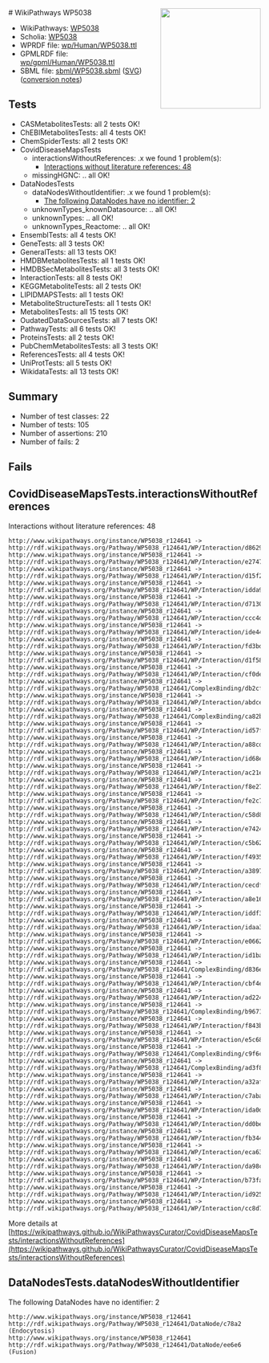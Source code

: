 <img style="float: right; width: 200px" src="../logo.png" />
# WikiPathways WP5038

* WikiPathways: [WP5038](https://identifiers.org/wikipathways:WP5038)
* Scholia: [WP5038](https://scholia.toolforge.org/wikipathways/WP5038)
* WPRDF file: [wp/Human/WP5038.ttl](../wp/Human/WP5038.ttl)
* GPMLRDF file: [wp/gpml/Human/WP5038.ttl](../wp/gpml/Human/WP5038.ttl)
* SBML file: [sbml/WP5038.sbml](../sbml/WP5038.sbml) ([SVG](../sbml/WP5038.svg)) ([conversion notes](../sbml/WP5038.txt))

## Tests
* CASMetabolitesTests: all 2 tests OK!
* ChEBIMetabolitesTests: all 4 tests OK!
* ChemSpiderTests: all 2 tests OK!
* CovidDiseaseMapsTests
    * interactionsWithoutReferences: .x we found 1 problem(s):
        * [Interactions without literature references: 48](#9701cd46)
    * missingHGNC: .. all OK!
* DataNodesTests
    * dataNodesWithoutIdentifier: .x we found 1 problem(s):
        * [The following DataNodes have no identifier: 2](#d2d32fa1)
    * unknownTypes_knownDatasource: .. all OK!
    * unknownTypes: .. all OK!
    * unknownTypes_Reactome: .. all OK!
* EnsemblTests: all 4 tests OK!
* GeneTests: all 3 tests OK!
* GeneralTests: all 13 tests OK!
* HMDBMetabolitesTests: all 1 tests OK!
* HMDBSecMetabolitesTests: all 3 tests OK!
* InteractionTests: all 8 tests OK!
* KEGGMetaboliteTests: all 2 tests OK!
* LIPIDMAPSTests: all 1 tests OK!
* MetaboliteStructureTests: all 1 tests OK!
* MetabolitesTests: all 15 tests OK!
* OudatedDataSourcesTests: all 7 tests OK!
* PathwayTests: all 6 tests OK!
* ProteinsTests: all 2 tests OK!
* PubChemMetabolitesTests: all 3 tests OK!
* ReferencesTests: all 4 tests OK!
* UniProtTests: all 5 tests OK!
* WikidataTests: all 13 tests OK!


## Summary

* Number of test classes: 22
* Number of tests: 105
* Number of assertions: 210
* Number of fails: 2

## Fails

<a name="9701cd46" />

## CovidDiseaseMapsTests.interactionsWithoutReferences

Interactions without literature references: 48
```
http://www.wikipathways.org/instance/WP5038_r124641 -> http://rdf.wikipathways.org/Pathway/WP5038_r124641/WP/Interaction/d8629
http://www.wikipathways.org/instance/WP5038_r124641 -> http://rdf.wikipathways.org/Pathway/WP5038_r124641/WP/Interaction/e2747
http://www.wikipathways.org/instance/WP5038_r124641 -> http://rdf.wikipathways.org/Pathway/WP5038_r124641/WP/Interaction/d15f2
http://www.wikipathways.org/instance/WP5038_r124641 -> http://rdf.wikipathways.org/Pathway/WP5038_r124641/WP/Interaction/idda9b7d8b
http://www.wikipathways.org/instance/WP5038_r124641 -> http://rdf.wikipathways.org/Pathway/WP5038_r124641/WP/Interaction/d7130
http://www.wikipathways.org/instance/WP5038_r124641 -> http://rdf.wikipathways.org/Pathway/WP5038_r124641/WP/Interaction/ccc4d
http://www.wikipathways.org/instance/WP5038_r124641 -> http://rdf.wikipathways.org/Pathway/WP5038_r124641/WP/Interaction/ide445d5
http://www.wikipathways.org/instance/WP5038_r124641 -> http://rdf.wikipathways.org/Pathway/WP5038_r124641/WP/Interaction/fd3bd
http://www.wikipathways.org/instance/WP5038_r124641 -> http://rdf.wikipathways.org/Pathway/WP5038_r124641/WP/Interaction/d1f58
http://www.wikipathways.org/instance/WP5038_r124641 -> http://rdf.wikipathways.org/Pathway/WP5038_r124641/WP/Interaction/cf0de
http://www.wikipathways.org/instance/WP5038_r124641 -> http://rdf.wikipathways.org/Pathway/WP5038_r124641/ComplexBinding/db2cf
http://www.wikipathways.org/instance/WP5038_r124641 -> http://rdf.wikipathways.org/Pathway/WP5038_r124641/WP/Interaction/abdce
http://www.wikipathways.org/instance/WP5038_r124641 -> http://rdf.wikipathways.org/Pathway/WP5038_r124641/ComplexBinding/ca82b
http://www.wikipathways.org/instance/WP5038_r124641 -> http://rdf.wikipathways.org/Pathway/WP5038_r124641/WP/Interaction/id57f20ac8
http://www.wikipathways.org/instance/WP5038_r124641 -> http://rdf.wikipathways.org/Pathway/WP5038_r124641/WP/Interaction/a88cd
http://www.wikipathways.org/instance/WP5038_r124641 -> http://rdf.wikipathways.org/Pathway/WP5038_r124641/WP/Interaction/id68e36368
http://www.wikipathways.org/instance/WP5038_r124641 -> http://rdf.wikipathways.org/Pathway/WP5038_r124641/WP/Interaction/ac21e
http://www.wikipathways.org/instance/WP5038_r124641 -> http://rdf.wikipathways.org/Pathway/WP5038_r124641/WP/Interaction/f8e27
http://www.wikipathways.org/instance/WP5038_r124641 -> http://rdf.wikipathways.org/Pathway/WP5038_r124641/WP/Interaction/fe2c7
http://www.wikipathways.org/instance/WP5038_r124641 -> http://rdf.wikipathways.org/Pathway/WP5038_r124641/WP/Interaction/c58d8
http://www.wikipathways.org/instance/WP5038_r124641 -> http://rdf.wikipathways.org/Pathway/WP5038_r124641/WP/Interaction/e7424
http://www.wikipathways.org/instance/WP5038_r124641 -> http://rdf.wikipathways.org/Pathway/WP5038_r124641/WP/Interaction/c5b62
http://www.wikipathways.org/instance/WP5038_r124641 -> http://rdf.wikipathways.org/Pathway/WP5038_r124641/WP/Interaction/f4935
http://www.wikipathways.org/instance/WP5038_r124641 -> http://rdf.wikipathways.org/Pathway/WP5038_r124641/WP/Interaction/a3897
http://www.wikipathways.org/instance/WP5038_r124641 -> http://rdf.wikipathways.org/Pathway/WP5038_r124641/WP/Interaction/cecdf
http://www.wikipathways.org/instance/WP5038_r124641 -> http://rdf.wikipathways.org/Pathway/WP5038_r124641/WP/Interaction/a8e16
http://www.wikipathways.org/instance/WP5038_r124641 -> http://rdf.wikipathways.org/Pathway/WP5038_r124641/WP/Interaction/iddf33d8ac
http://www.wikipathways.org/instance/WP5038_r124641 -> http://rdf.wikipathways.org/Pathway/WP5038_r124641/WP/Interaction/idaa39462d
http://www.wikipathways.org/instance/WP5038_r124641 -> http://rdf.wikipathways.org/Pathway/WP5038_r124641/WP/Interaction/e0662
http://www.wikipathways.org/instance/WP5038_r124641 -> http://rdf.wikipathways.org/Pathway/WP5038_r124641/WP/Interaction/id1baa9d1
http://www.wikipathways.org/instance/WP5038_r124641 -> http://rdf.wikipathways.org/Pathway/WP5038_r124641/ComplexBinding/d836e
http://www.wikipathways.org/instance/WP5038_r124641 -> http://rdf.wikipathways.org/Pathway/WP5038_r124641/WP/Interaction/cbf4e
http://www.wikipathways.org/instance/WP5038_r124641 -> http://rdf.wikipathways.org/Pathway/WP5038_r124641/WP/Interaction/ad224
http://www.wikipathways.org/instance/WP5038_r124641 -> http://rdf.wikipathways.org/Pathway/WP5038_r124641/ComplexBinding/b9671
http://www.wikipathways.org/instance/WP5038_r124641 -> http://rdf.wikipathways.org/Pathway/WP5038_r124641/WP/Interaction/f843b
http://www.wikipathways.org/instance/WP5038_r124641 -> http://rdf.wikipathways.org/Pathway/WP5038_r124641/WP/Interaction/e5c68
http://www.wikipathways.org/instance/WP5038_r124641 -> http://rdf.wikipathways.org/Pathway/WP5038_r124641/ComplexBinding/c9f6c
http://www.wikipathways.org/instance/WP5038_r124641 -> http://rdf.wikipathways.org/Pathway/WP5038_r124641/ComplexBinding/ad3f8
http://www.wikipathways.org/instance/WP5038_r124641 -> http://rdf.wikipathways.org/Pathway/WP5038_r124641/WP/Interaction/a32af
http://www.wikipathways.org/instance/WP5038_r124641 -> http://rdf.wikipathways.org/Pathway/WP5038_r124641/WP/Interaction/c7aba
http://www.wikipathways.org/instance/WP5038_r124641 -> http://rdf.wikipathways.org/Pathway/WP5038_r124641/WP/Interaction/ida0dbfe4d
http://www.wikipathways.org/instance/WP5038_r124641 -> http://rdf.wikipathways.org/Pathway/WP5038_r124641/WP/Interaction/dd0be
http://www.wikipathways.org/instance/WP5038_r124641 -> http://rdf.wikipathways.org/Pathway/WP5038_r124641/WP/Interaction/fb344
http://www.wikipathways.org/instance/WP5038_r124641 -> http://rdf.wikipathways.org/Pathway/WP5038_r124641/WP/Interaction/eca63
http://www.wikipathways.org/instance/WP5038_r124641 -> http://rdf.wikipathways.org/Pathway/WP5038_r124641/WP/Interaction/da98c
http://www.wikipathways.org/instance/WP5038_r124641 -> http://rdf.wikipathways.org/Pathway/WP5038_r124641/WP/Interaction/b73fa
http://www.wikipathways.org/instance/WP5038_r124641 -> http://rdf.wikipathways.org/Pathway/WP5038_r124641/WP/Interaction/id925594bb
http://www.wikipathways.org/instance/WP5038_r124641 -> http://rdf.wikipathways.org/Pathway/WP5038_r124641/WP/Interaction/cc8d7
```

More details at [https://wikipathways.github.io/WikiPathwaysCurator/CovidDiseaseMapsTests/interactionsWithoutReferences](https://wikipathways.github.io/WikiPathwaysCurator/CovidDiseaseMapsTests/interactionsWithoutReferences)

<a name="d2d32fa1" />

## DataNodesTests.dataNodesWithoutIdentifier

The following DataNodes have no identifier: 2
```
http://www.wikipathways.org/instance/WP5038_r124641 http://rdf.wikipathways.org/Pathway/WP5038_r124641/DataNode/c78a2 (Endocytosis)
http://www.wikipathways.org/instance/WP5038_r124641 http://rdf.wikipathways.org/Pathway/WP5038_r124641/DataNode/ee6e6 (Fusion)
```

